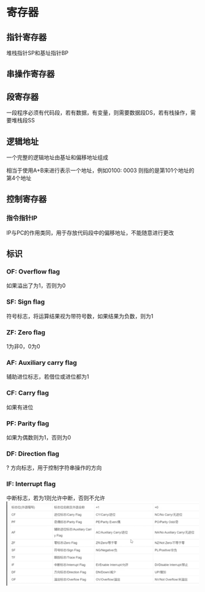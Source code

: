 # 寄存器

## 指针寄存器

堆栈指针SP和基址指针BP

## 串操作寄存器

## 段寄存器

一段程序必须有代码段，若有数据，有变量，则需要数据段DS，若有栈操作，需要堆栈段SS

## 逻辑地址

一个完整的逻辑地址由基址和偏移地址组成

相当于使用A+B来进行表示一个地址，例如0100: 0003 则指的是第101个地址的第4个地址

## 控制寄存器

### 指令指针IP

IP与PC的作用类同，用于存放代码段中的偏移地址，不能随意进行更改

## 标识

### OF: Overflow flag

如果溢出了为1，否则为0

### SF: Sign flag

符号标志，将运算结果视为带符号数，如果结果为负数，则为1

### ZF: Zero flag

1为非0，0为0

### AF: Auxiliary carry flag

辅助进位标志，若借位或进位都为1

### CF: Carry flag

如果有进位

### PF: Parity flag

如果为偶数则为1，否则为0

### DF: Direction flag

?
方向标志，用于控制字符串操作的方向

### IF: Interrupt flag

中断标志，若为1则允许中断，否则不允许
![1726315054035](image/SESSION4/1726315054035.png)